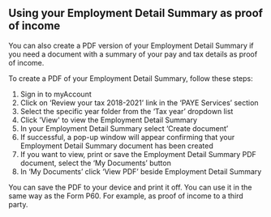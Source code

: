 ##  Using your Employment Detail Summary as proof of income

You can also create a PDF version of your Employment Detail Summary if you
need a document with a summary of your pay and tax details as proof of income.

To create a PDF of your Employment Detail Summary, follow these steps:

  1. Sign in to myAccount 
  2. Click on ‘Review your tax 2018-2021’ link in the ‘PAYE Services’ section 
  3. Select the specific year folder from the ‘Tax year’ dropdown list 
  4. Click 'View' to view the Employment Detail Summary 
  5. In your Employment Detail Summary select ‘Create document’ 
  6. If successful, a pop-up window will appear confirming that your Employment Detail Summary document has been created 
  7. If you want to view, print or save the Employment Detail Summary PDF document, select the ‘My Documents’ button 
  8. In ‘My Documents’ click ‘View PDF’ beside Employment Detail Summary 

You can save the PDF to your device and print it off. You can use it in the
same way as the Form P60. For example, as proof of income to a third party.
